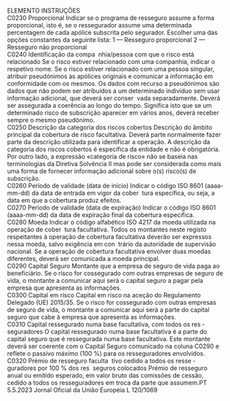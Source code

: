  
ELEMENTO  INSTRUÇÕES  
C0230  Proporcional  Indicar se o programa de resseguro assume a forma proporcional, isto é, se o 
ressegurador assume uma determinada percentagem de cada apólice subscrita pelo 
segurador. Escolher uma das opções constantes da seguinte lista: 
1 — Resseguro proporcional 
2 — Resseguro não proporcional  
C0240  Identificação da compa ­
nhia/pessoa com que o risco 
está relacionado  Se o risco estiver relacionado com uma companhia, indicar o respetivo nome. 
Se o risco estiver relacionado com uma pessoa singular, atribuir pseudónimos às 
apólices originais e comunicar a informação em conformidade com os mesmos. 
Os dados com recurso a pseudónimos são dados que não podem ser atribuídos a 
um determinado indivíduo sem usar informação adicional, que deverá ser conser ­
vada separadamente. Deverá ser assegurada a coerência ao longo do tempo. 
Significa isto que se um determinado risco de subscrição aparecer em vários anos, 
deverá receber sempre o mesmo pseudónimo.  
C0250  Descrição da categoria dos 
riscos cobertos  Descrição do âmbito principal da cobertura de risco facultativa. Deverá parte 
normalmente fazer parte da descrição utilizada para identificar a operação. 
A descrição da categoria dos riscos cobertos é específica da entidade e não é 
obrigatória. Por outro lado, a expressão «categoria de risco» não se baseia nas 
terminologias da Diretiva Solvência II mas pode ser considerada como mais uma 
forma de fornecer informação adicional sobre o(s) risco(s) de subscrição.  
C0260  Período de validade (data de 
início)  Indicar o código ISO 8601 (aaaa-mm-dd) da data de entrada em vigor da cober ­
tura específica, ou seja, a data em que a cobertura produz efeitos.  
C0270  Período de validade (data de 
expiração)  Indicar o código ISO 8601 (aaaa-mm-dd) da data de expiração final da cobertura 
específica.  
C0280  Moeda  Indicar o código alfabético ISO 4217 da moeda utilizada na operação de cober ­
tura facultativa. Todos os montantes neste registo respeitantes à operação de 
cobertura facultativa deverão ser expressos nessa moeda, salvo exigência em con ­
trário da autoridade de supervisão nacional. Se a operação de cobertura facultativa 
envolver duas moedas diferentes, deverá ser comunicada a moeda principal.  
C0290  Capital Seguro  Montante que a empresa de seguro de vida paga ao beneficiário. Se o risco for 
cossegurado com outras empresas de seguro de vida, o montante a comunicar 
aqui será o capital seguro a pagar pela empresa que apresenta as informações.  
C0300  Capital em risco  Capital em risco na aceção do Regulamento Delegado (UE) 2015/35. 
Se o risco for cossegurado com outras empresas de seguro de vida, o montante a 
comunicar aqui será a parte do capital seguro que cabe à empresa que apresenta 
as informações.  
C0310  Capital ressegurado numa base 
facultativa, com todos os res ­
seguradores  O capital ressegurado numa base facultativa é a parte do capital seguro que é 
ressegurada numa base facultativa. Este montante deverá ser coerente com o 
Capital Seguro comunicado na coluna C0290 e reflete o passivo máximo (100 %) 
para os resseguradores envolvidos.  
C0320  Prémio de resseguro faculta ­
tivo cedido a todos os resse ­
guradores por 100 % dos res ­
seguros colocados  Prémio de resseguro anual ou emitido esperado, em valor bruto das comissões de 
cessão, cedido a todos os resseguradores em troca da parte que assumem.PT  5.5.2023 Jornal Oficial da União Europeia L 120/1069